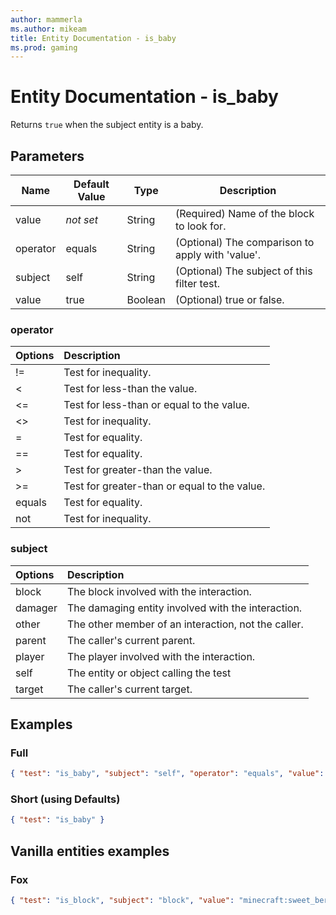 ```yaml
---
author: mammerla
ms.author: mikeam
title: Entity Documentation - is_baby
ms.prod: gaming
---
```


# Entity Documentation - is_baby

Returns `true` when the subject entity is a baby.

## Parameters

|Name |Default Value  |Type  |Description  |
|---------|---------|---------|---------|
|value |*not set* |String |(Required) Name of the block to look for. |
|operator| equals| String| (Optional) The comparison to apply with 'value'.|
|subject| self| String| (Optional) The subject of this filter test.|
|value| true|Boolean|  (Optional) true or false. |

### operator

| Options| Description |
|:-----------|:-----------|
| !=| Test for inequality. |
| <| Test for less-than the value. |
| <=| Test for less-than or equal to the value. |
| <>| Test for inequality. |
| =| Test for equality. |
| ==| Test for equality. |
| >| Test for greater-than the value. |
| >=| Test for greater-than or equal to the value. |
| equals| Test for equality. |
| not| Test for inequality. |

### subject

| Options| Description |
|:-----------|:-----------|
| block| The block involved with the interaction. |
| damager| The damaging entity involved with the interaction. |
| other| The other member of an interaction, not the caller. |
| parent| The caller's current parent. |
| player| The player involved with the interaction. |
| self| The entity or object calling the test |
| target| The caller's current target. |

## Examples

### Full

```json
{ "test": "is_baby", "subject": "self", "operator": "equals", "value": "true" }
```

### Short (using Defaults)

```json
{ "test": "is_baby" }
```

## Vanilla entities examples

### Fox

```json
{ "test": "is_block", "subject": "block", "value": "minecraft:sweet_berry_bush" }
```

